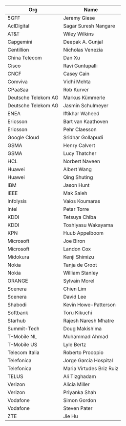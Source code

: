 | Org                    | Name                                                |
| -----------------------| ----------------------------------------------------|
| 5GFF	| Jeremy Giese |
| AclDigital | Sagar Suresh Nangare |
| AT&T	| Wiley Wilkins |
| Capgemini	| Deepak A. Gunjal |
| Centillion | Nicholas Venezia |
| China Telecom | Dan Xu |
| Cisco | Ravi Guntupalli |
| CNCF | Casey Cain |
| Comviva | Vidhi Mehta |
| CPaaSaa | Rob Kurver |
| Deutsche Telekom AG	| Markus Kümmerle |
| Deutsche Telekom AG	| Jasmin Schulmeyer |
| ENEA | Iftikhar Waheed |
| Ericsson	| Bart van Kaathoven |
| Ericsson	| Pehr Claesson |
| Google Cloud	| Sridhar Gollapudi |
| GSMA	| Henry Calvert |
| GSMA	| Lucy Thatcher |
| HCL | Norbert Naveen |
| Huawei	| Albert Wang |
| Huawei	| Qing Shuting |
| IBM	| Jason Hunt |
| IEEE | Mak Saleh |
| Infolysis | Vaios Koumaras |
| Intel	| Petar Torre |
| KDDI | Tetsuya Chiba |
| KDDI	| Toshiyasu Wakayama |
| KPN | Huub Appelboom |
| Microsoft	| Joe Biron |
| Microsoft	| Landon Cox |
| Midokura	| Kenji Shimizu |
| Nokia	| Tanja de Groot |
| Nokia	| William Stanley |
| ORANGE	| Sylvain Morel |
| Scenera	| Chien Lim |
| Scenera	| David Lee |
| Shabodi | Kevin Howe-Patterson |
| Softbank | Toru Kikuchi |
| Starhub | Rajesh Naresh Mhatre |
| Summit-Tech | Doug Makishima |
| T-Mobile NL | Muhammad Ahmad  |
| T-Mobile US	| Lyle Bertz |
| Telecom Italia	| Roberto Procopio |
| Telefonica | Jorge Garcia Hospital |
| Telefonica	| Maria Virtudes Briz Ruiz |
| TELUS	| Ali Tizghadam |
| Verizon	| Alicia Miller |
| Verizon	| Priyanka Shah |
| Vodafone	| Simon Gordon |
| Vodafone	| Steven Pater |
| ZTE | Jie Hu |
